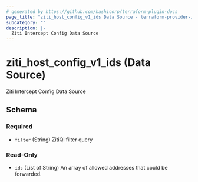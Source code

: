 ```yaml
---
# generated by https://github.com/hashicorp/terraform-plugin-docs
page_title: "ziti_host_config_v1_ids Data Source - terraform-provider-ziti"
subcategory: ""
description: |-
  Ziti Intercept Config Data Source
---
```


# ziti_host_config_v1_ids (Data Source)

Ziti Intercept Config Data Source



<!-- schema generated by tfplugindocs -->
## Schema

### Required

- `filter` (String) ZitiQl filter query

### Read-Only

- `ids` (List of String) An array of allowed addresses that could be forwarded.
